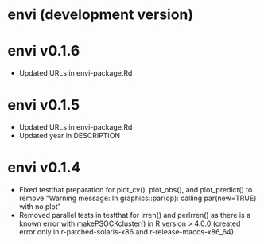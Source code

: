 # envi (development version)

# envi v0.1.6
  * Updated URLs in envi-package.Rd

# envi v0.1.5
  * Updated URLs in envi-package.Rd
  * Updated year in DESCRIPTION

# envi v0.1.4
  * Fixed testthat preparation for plot_cv(), plot_obs(), and plot_predict() to remove "Warning message: In graphics::par(op): calling par(new=TRUE) with no plot"
  * Removed parallel tests in testthat for lrren() and perlrren() as there is a known error with makePSOCKcluster() in R version > 4.0.0 (created error only in r-patched-solaris-x86 and r-release-macos-x86_64).